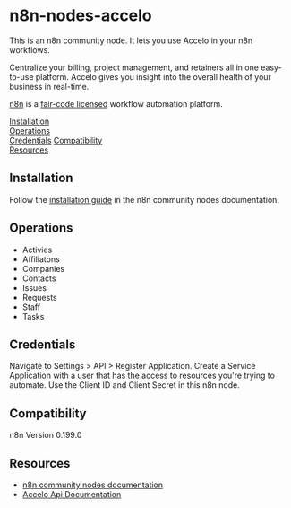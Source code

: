 # n8n-nodes-accelo

This is an n8n community node. It lets you use Accelo in your n8n workflows.

Centralize your billing, project management, and retainers all in one
easy-to-use platform. Accelo gives you insight into the overall health of your
business in real-time.

[n8n](https://n8n.io/) is a [fair-code licensed](https://docs.n8n.io/reference/license/)
workflow automation platform.

[Installation](#installation)  
[Operations](#operations)  
[Credentials](#credentials)
[Compatibility](#compatibility)  
[Resources](#resources)  

## Installation

Follow the [installation guide](https://docs.n8n.io/integrations/community-nodes/installation/)
in the n8n community nodes documentation.

## Operations
- Activies
- Affiliatons
- Companies
- Contacts
- Issues
- Requests
- Staff
- Tasks

## Credentials
Navigate to Settings > API > Register Application.
Create a Service Application with a user that has the access to resources
you're trying to automate.
Use the Client ID and Client Secret in this n8n node.

## Compatibility

n8n Version 0.199.0

## Resources

* [n8n community nodes documentation](https://docs.n8n.io/integrations/community-nodes/)
* [Accelo Api Documentation](https://api.accelo.com/docs/)
